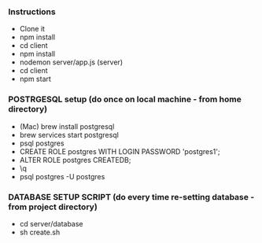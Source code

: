 ### Instructions

- Clone it
- npm install
- cd client
- npm install
- nodemon server/app.js (server)
- cd client
- npm start

### POSTRGESQL setup (do once on local machine - from home directory)

- (Mac) brew install postgresql
- brew services start postgresql
- psql postgres
- CREATE ROLE postgres WITH LOGIN PASSWORD 'postgres1';
- ALTER ROLE postgres CREATEDB;
- \q
- psql postgres -U postgres

### DATABASE SETUP SCRIPT (do every time re-setting database - from project directory)
- cd server/database
- sh create.sh
